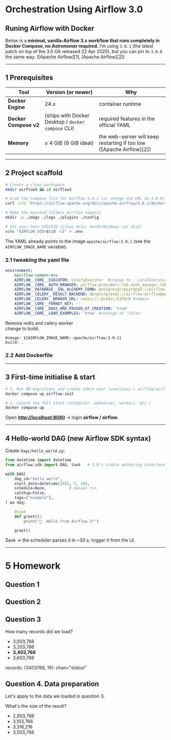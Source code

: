 # Orchestration Using Airflow 3.0

## Runing Airflow with Docker

Below is a **minimal, vanilla-Airflow 3.x workflow that runs completely in Docker Compose, no Astronomer required.**
I’m using `3.0.1` (the latest patch on top of the 3.0 GA released 22 Apr 2025), but you can pin to `3.0.0` the same way. ([Apache Airflow][1], [Apache Airflow][2])

---

## 1  Prerequisites

| Tool                  | Version (or newer)                                 | Why                                                                  |
| --------------------- | -------------------------------------------------- | -------------------------------------------------------------------- |
| **Docker Engine**     | 24.x                                               | container runtime                                                    |
| **Docker Compose v2** | (ships with Docker Desktop / `docker compose` CLI) | required features in the official YAML                               |
| **Memory**            | ≥ 4 GiB (8 GiB ideal)                              | the web-server will keep restarting if too low ([Apache Airflow][2]) |

---

## 2  Project scaffold

```bash
# Create a clean workspace
mkdir airflow3 && cd airflow3

# Grab the Compose file for Airflow 3.0.1 (or change the URL to 3.0.0)
curl -LfO 'https://airflow.apache.org/docs/apache-airflow/3.0.1/docker-compose.yaml'

# Make the mounted folders Airflow expects
mkdir -p ./dags ./logs ./plugins ./config

# Set your host UID/GID (Linux only; macOS/Windows can skip)
echo "AIRFLOW_UID=$(id -u)" > .env
```

The YAML already points to the image
`apache/airflow:3.0.1` (see the `AIRFLOW_IMAGE_NAME` variable).

### 2.1 tweaking the yaml file

``` yaml
environment:
    &airflow-common-env
    AIRFLOW__CORE__EXECUTOR: CeleryExecutor  #change to : LocalExecutor 
    AIRFLOW__CORE__AUTH_MANAGER: airflow.providers.fab.auth_manager.fab_auth_manager.FabAuthManager
    AIRFLOW__DATABASE__SQL_ALCHEMY_CONN: postgresql+psycopg2://airflow:airflow@postgres/airflow
    AIRFLOW__CELERY__RESULT_BACKEND: db+postgresql://airflow:airflow@postgres/airflow #remove
    AIRFLOW__CELERY__BROKER_URL: redis://:@redis:6379/0 #remove
    AIRFLOW__CORE__FERNET_KEY: ''
    AIRFLOW__CORE__DAGS_ARE_PAUSED_AT_CREATION: 'true'
    AIRFLOW__CORE__LOAD_EXAMPLES: 'true' #channge to 'false'
```
  Remove redis and celery worker  
  change to build .  
  ```
  #image: ${AIRFLOW_IMAGE_NAME:-apache/airflow:3.0.1}
  build: .
  ```
### 2.2 Add Dockerfile


---

## 3  First-time initialise & start

```bash
# 1. Run DB migrations and create admin user (user/pass = airflow/airflow)
docker compose up airflow-init

# 2. Launch the full stack (scheduler, webserver, workers, etc.)
docker compose up
```

Open **[http://localhost:8080](http://localhost:8080)** → login **airflow / airflow**.

---

## 4  Hello-world DAG (new Airflow SDK syntax)

Create `dags/hello_world.py`:

```python
from datetime import datetime
from airflow.sdk import DAG, task   # 3.0’s stable authoring interface

with DAG(
    dag_id="hello_world",
    start_date=datetime(2025, 5, 30),
    schedule=None,          # manual run
    catchup=False,
    tags=["example"],
) as dag:

    @task
    def greet():
        print("👋  Hello from Airflow 3!")

    greet()
```

Save → the scheduler parses it in \~30 s; trigger it from the UI.

---

# 5 Homework
## Question 1
## Question 2

## Question 3
How many records did we load? 

- 3,003,766
- 3,203,766
- **3,403,766**
- 3,603,766

records: (3403766, 19): chan="stdout"

## Question 4. Data preparation
Let's apply to the data we loaded in question 3. 

What's the size of the result? 

- 2,903,766
- 3,103,766
- 3,316,216 
- 3,503,766
